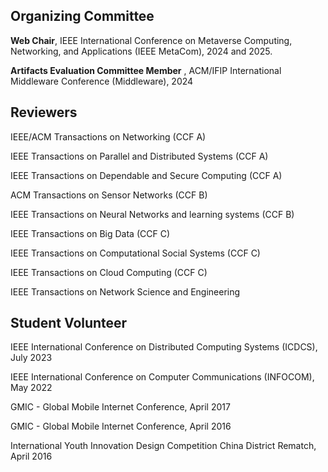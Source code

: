 ## Organizing Committee
**Web Chair**, IEEE International Conference on Metaverse Computing, Networking, and Applications (IEEE MetaCom), 2024 and 2025.

**Artifacts Evaluation Committee Member** , ACM/IFIP International Middleware Conference (Middleware), 2024

## Reviewers
IEEE/ACM Transactions on Networking (CCF A)

IEEE Transactions on Parallel and Distributed Systems (CCF A)

IEEE Transactions on Dependable and Secure Computing (CCF A)

ACM Transactions on Sensor Networks (CCF B)

IEEE Transactions on Neural Networks and learning systems (CCF B)

IEEE Transactions on Big Data (CCF C)
 
IEEE Transactions on Computational Social Systems (CCF C)

IEEE Transactions on Cloud Computing (CCF C)

IEEE Transactions on Network Science and Engineering                    



## Student Volunteer
IEEE International Conference on Distributed Computing Systems (ICDCS), July 2023   

IEEE International Conference on Computer Communications (INFOCOM), May 2022 
  
GMIC - Global Mobile Internet Conference, April 2017 

GMIC - Global Mobile Internet Conference, April 2016 
 
International Youth Innovation Design Competition China District Rematch, April 2016  



